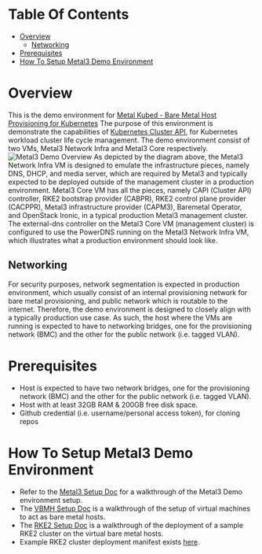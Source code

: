 # Table Of Contents

- [Overview](#overview)
  - [Networking](#networking)
- [Prerequisites](#prerequisites)
- [How To Setup Metal3 Demo Environment](#how_to_setup_metal3_demo)

# Overview <a name="overview" />

This is the demo environment for
[Metal Kubed - Bare Metal Host Provisioning for Kubernetes][metal3]
The purpose of this environment is demonstrate the capabilities
of [Kubernetes Cluster API][CAPI], for Kubernetes workload cluster
life cycle management. The demo environment consist of two VMs,
Metal3 Network Infra and Metal3 Core respectively.
![Metal3 Demo Overview](images/Metal3-Demo-Overview.png)
As depicted by the diagram above, the Metal3 Network Infra VM is designed
to emulate the infrastructure pieces, namely DNS, DHCP, and media server,
which are required by Metal3 and typically expected to be deployed outside
of the management cluster in a production environment. Metal3 Core VM has
all the pieces, namely CAPI (Cluster API) controller, RKE2 bootstrap provider
(CABPR), RKE2 control plane provider (CACPPR),
Metal3 infrastructure provider (CAPM3), Baremetal Operator, and
OpenStack Ironic, in a typical production Metal3 management cluster.
The external-dns controller on the Metal3 Core VM (management cluster)
is configured to use the PowerDNS running on the Metal3 Network Infra VM,
which illustrates what a production environment should look like.

## Networking <a name="networking" />

For security purposes, network segmentation is expected in production
environment, which usually consist of an internal provisioning network
for bare metal provisioning, and public network which is routable to
the internet. Therefore, the demo environment is designed to closely
align with a typically production use case. As such, the host where
the VMs are running is expected to have to networking bridges,
one for the provisioning network (BMC) and the other for the
public network (i.e. tagged VLAN).

# Prerequisites <a name="prerequisites" />

* Host is expected to have two network bridges, one for the provisioning
  network (BMC) and the other for the public network (i.e. tagged VLAN).
* Host with at least 32GB RAM & 200GB free disk space.
* Github credential (i.e. username/personal access token), for cloning repos

# How To Setup Metal3 Demo Environment <a name="how_to_setup_metal3_demo" />
- Refer to the [Metal3 Setup Doc](./docs/setup/metal3-setup.md) for a walkthrough of the Metal3 Demo environment setup.
- The [VBMH Setup Doc](./docs/setup/vbmh-setup.md) is a walkthrough of the setup of virtual machines to act as bare metal hosts.
- The [RKE2 Setup Doc](./docs/setup/rke2-cluster.md) is a walkthrough of the deployment of a sample RKE2 cluster on the virtual bare metal hosts.
- Example RKE2 cluster deployment manifest exists [here](./docs/example-files/).


[CAPI]: https://cluster-api.sigs.k8s.io/introduction.html
[cloud_init_network_config]: https://cloudinit.readthedocs.io/en/latest/reference/network-config.html
[metal3]: https://github.com/metal3-io
